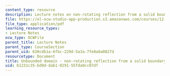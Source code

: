 ```yaml
---
content_type: resource
description: Lecture notes on non-rotating reflection from a solid boundary.
file: https://ol-ocw-studio-app-production.s3.amazonaws.com/courses/12-802-wave-motion-in-the-ocean-and-the-atmosphere-spring-2008/61231c35bd9ddab1029155fda0cc07df_MIT12_802S08_lec10.pdf
file_type: application/pdf
learning_resource_types:
- Lecture Notes
ocw_type: OCWFile
parent_title: Lecture Notes
parent_type: CourseSection
parent_uid: 630cdb1a-6fbc-229d-5a3a-7fe0a8a0827d
resourcetype: Document
title: Unbounded domain - non-rotating reflection from a solid boundary
uid: 61231c35-bd9d-dab1-0291-55fda0cc07df
---
```

